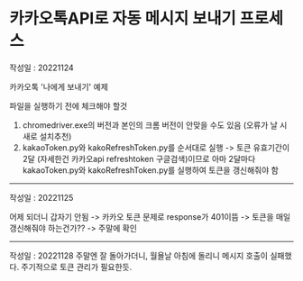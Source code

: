 # 카카오톡API로 자동 메시지 보내기 프로세스

작성일 : 20221124

카카오톡 '나에게 보내기' 예제

파일을 실행하기 전에 체크해야 할것

1. chromedriver.exe의 버전과 본인의 크롬 버전이 안맞을 수도 있음 (오류가 날 시 새로 설치추천)
2. kakaoToken.py와 kakoRefreshToken.py를 순서대로 실행 -> 토큰 유효기간이 2달 (자세한건 카카오api refreshtoken 구글검색)이므로 아마 2달마다 kakaoToken.py와 kakoRefreshToken.py를 실행하여 토큰을 갱신해줘야 함




---

작성일 : 20221125

어제 되더니 갑자기 안됨 -> 카카오 토큰 문제로 response가 401이뜸
-> 토큰을 매일 갱신해줘야 하는건가?? -> 주말에 확인

---

작성일 : 20221128
주말엔 잘 돌아가더니, 월욜날 아침에 돌리니 메시지 호출이 실패했다. 주기적으로 토큰 관리가 필요한듯.